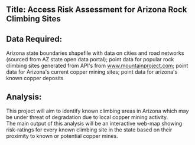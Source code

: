 ## Title: Access Risk Assessment for Arizona Rock Climbing Sites<br>
## Data Required: 
Arizona state boundaries shapefile with data on cities and road networks (sourced from AZ state open data portal);
point data for popular rock climbing sites generated from API's from www.mountainproject.com; 
point data for Arizona's current copper mining sites; point data for arizona's known copper deposits
## Analysis: 
This project will aim to identify known climbing areas in Arizona which may be under threat of degradation due to local copper mining activity.<br>
The main output of this analysis will be an interactive web-map showing risk-ratings for every known climbing site in the state based on their proximity to known or potential copper mines.
